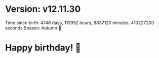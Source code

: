 # Version: v12.11.30
Time since birth: 4748 days, 113952 hours, 6837120 minutes, 410227200 seconds
Season: Autumn 🍁
# Happy birthday! 🎂
